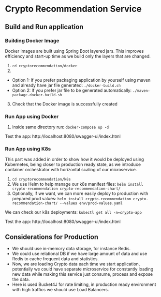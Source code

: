 # Crypto Recommendation Service

## Build and Run application

### Building Docker Image
Docker images are built using Spring Boot layered jars.
This improves efficiency and start-up time as we build only the layers that are changed.

1. `cd cryptorecommendation/docker`
2. 
- Option 1: 
 If you prefer packaging application by yourself using maven and already have jar file generated:
  `./docker-build.sh`
- Option 2: If you prefer jar file to be generated automatically:
  `./maven-package-docker-build.sh`
3. Check that the Docker image is successfully created

### Run App using Docker

1. Inside same directory run: `docker-compose up -d`

Test the app: http://localhost:8080/swagger-ui/index.html


### Run App using K8s

This part was added in order to show how it would be deployed using Kubernetes, being closer to
production ready state, as we introduce container orchestrator with horizontal scaling of our microservice.

1. `cd cryptorecommendation/k8s`
2. We use Helm to help manage our k8s manifest files: `helm install crypto-recommendation crypto-recommendation-chart/`
3. Optionally, if we want, we can more easily deploy to production with prepared prod values:
   `helm install crypto-recommendation crypto-recommendation-chart/ --values env/prod-values.yaml`

We can check our k8s deployments: `kubectl get all -n=crypto-app`

Test the app: http://localhost:8080/swagger-ui/index.html

## Considerations for Production

-  We should use in-memory data storage, for instance Redis.
-  We could use relational DB if we have large amount of data and use Redis to cache frequent data and statistics.
-  Now, we are loading Crypto data each time we start application, potentially we could have separate microservice for
constantly loading new data while making this service just consume, process and expose the data.
-  Here is used Bucket4J for rate limiting, in production ready environment with high traffics we should use Load Balancers.